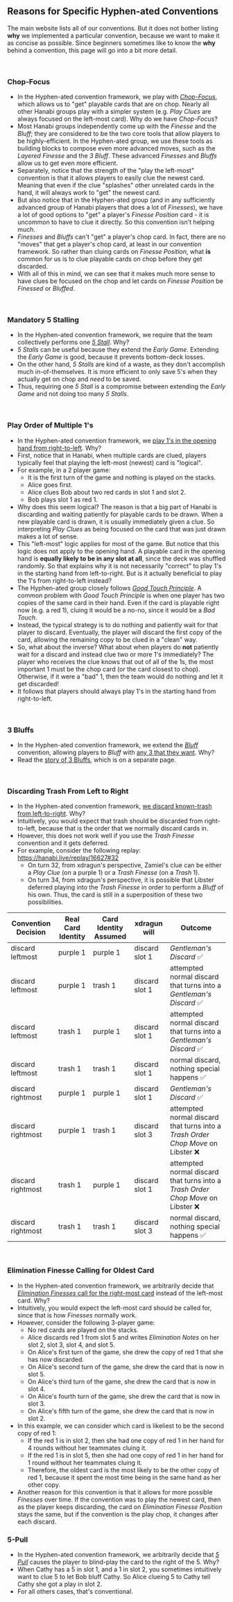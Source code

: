 ## Reasons for Specific Hyphen-ated Conventions

The main website lists all of our conventions. But it does not bother listing **why** we implemented a particular convention, because we want to make it as concise as possible. Since beginners sometimes like to know the **why** behind a convention, this page will go into a bit more detail.

<br />

### Chop-Focus

- In the Hyphen-ated convention framework, we play with *[Chop-Focus](https://hanabi.github.io/docs/beginner#determining-the-focus)*, which allows us to "get" playable cards that are on chop. Nearly all other Hanabi groups play with a simpler system (e.g. *Play Clues* are always focused on the left-most card). Why do we have *Chop-Focus*?
- Most Hanabi groups independently come up with the *Finesse* and the *Bluff*; they are considered to be the two core tools that allow players to be highly-efficient. In the Hyphen-ated group, we use these tools as building blocks to compose even more advanced moves, such as the *Layered Finesse* and the *3 Bluff*. These advanced *Finesses* and *Bluffs* allow us to get even more efficient.
- Separately, notice that the strength of the "play the left-most" convention is that it allows players to easily clue the newest card. Meaning that even if the clue "splashes" other unrelated cards in the hand, it will always work to "get" the newest card.
- But also notice that in the Hyphen-ated group (and in any sufficiently advanced group of Hanabi players that does a lot of *Finesses*), we have a lot of good options to "get" a player's *Finesse Position* card - it is uncommon to have to clue it directly. So this convention isn't helping much.
- *Finesses* and *Bluffs* can't "get" a player's chop card. In fact, there are no "moves" that get a player's chop card, at least in our convention framework. So rather than cluing cards on *Finesse Position*, what **is** common for us is to clue playable cards on chop before they get discarded.
- With all of this in mind, we can see that it makes much more sense to have clues be focused on the chop and let cards on *Finesse Position* be *Finessed* or *Bluffed*.

<br />

### Mandatory 5 Stalling

- In the Hyphen-ated convention framework, we require that the team collectively performs one *[5 Stall](https://hanabi.github.io/docs/level-1#the-5-stall)*. Why?
- *5 Stalls* can be useful because they extend the *Early Game*. Extending the *Early Game* is good, because it prevents bottom-deck losses.
- On the other hand, *5 Stalls* are kind of a waste, as they don't accomplish much in-of-themselves. It is more efficient to only save 5's when they actually get on chop and *need* to be saved.
- Thus, requiring one *5 Stall* is a compromise between extending the *Early Game* and not doing too many *5 Stalls*.

<br />

### Play Order of Multiple 1's

- In the Hyphen-ated convention framework, we [play 1's in the opening hand from right-to-left](https://hanabi.github.io/docs/level-3#playing-multiple-1s---play-order-inversion-in-the-starting-hand-part-1). Why?
- First, notice that in Hanabi, when multiple cards are clued, players typically feel that playing the left-most (newest) card is "logical".
- For example, in a 2 player game:
  - It is the first turn of the game and nothing is played on the stacks.
  - Alice goes first.
  - Alice clues Bob about two red cards in slot 1 and slot 2.
  - Bob plays slot 1 as red 1.
- Why does this seem logical? The reason is that a big part of Hanabi is discarding and waiting patiently for playable cards to be drawn. When a new playable card is drawn, it is usually immediately given a clue. So interpreting *Play Clues* as being focused on the card that was just drawn makes a lot of sense.
- This "left-most" logic applies for most of the game. But notice that this logic does not apply to the opening hand. A playable card in the opening hand is **equally likely to be in any slot at all**, since the deck was shuffled randomly. So that explains why it is not necessarily "correct" to play 1's in the starting hand from left-to-right. But is it actually beneficial to play the 1's from right-to-left instead?
- The Hyphen-ated group closely follows *[Good Touch Principle](https://hanabi.github.io/docs/first-principles#4-good-touch-principle)*. A common problem with *Good Touch Principle* is when one player has two copies of the same card in their hand. Even if the card is playable right now (e.g. a red 1), cluing it would be a no-no, since it would be a *Bad Touch*.
- Instead, the typical strategy is to do nothing and patiently wait for that player to discard. Eventually, the player will discard the first copy of the card, allowing the remaining copy to be clued in a "clean" way.
- So, what about the inverse? What about when players do **not** patiently wait for a discard and instead clue two or more 1's immediately? The player who receives the clue knows that out of all of the 1s, the most important 1 must be the chop card (or the card closest to chop). Otherwise, if it were a "bad" 1, then the team would do nothing and let it get discarded!
- It follows that players should always play 1's in the starting hand from right-to-left.

<br />

### 3 Bluffs

- In the Hyphen-ated convention framework, we extend the *[Bluff](https://hanabi.github.io/docs/level-8#the-bluff)* convention, allowing players to *Bluff* with [any 3 that they want](https://hanabi.github.io/docs/level-9#the-3-bluff). Why?
- Read the [story of 3 Bluffs](3-bluffs.md), which is on a separate page.

<br />

### Discarding Trash From Left to Right

- In the Hyphen-ated convention framework, [we discard known-trash from left-to-right](https://hanabi.github.io/docs/level-9#the-trash-order-chop-move). Why?
- Intuitively, you would expect that trash should be discarded from right-to-left, because that is the order that we normally discard cards in.
- However, this does not work well if you use the *Trash Finesse* convention and it gets deferred.
- For example, consider the following replay: https://hanabi.live/replay/16627#32
  - On turn 32, from xdragun's perspective, Zamiel's clue can be either a *Play Clue* (on a purple 1) or a *Trash Finesse* (on a *Trash* 1).
  - On turn 34, from xdragun's perspective, it is possible that Libster deferred playing into the *Trash Finesse* in order to perform a *Bluff* of his own. Thus, the card is still in a superposition of these two possibilities.

| Convention Decision | Real Card Identity | Card Identity Assumed | xdragun will   | Outcome
| ------------------- | ------------------ | --------------------- | -------------- | -------
| discard leftmost    | purple 1           | purple 1              | discard slot 1 | *Gentleman's Discard* ✅
| discard leftmost    | purple 1           | trash 1               | discard slot 1 | attempted normal discard that turns into a *Gentleman's Discard* ✅
| discard leftmost    | trash 1            | purple 1              | discard slot 1 | attempted normal discard that turns into a *Gentleman's Discard* ✅
| discard leftmost    | trash 1            | trash 1               | discard slot 1 | normal discard, nothing special happens ✅
| discard rightmost   | purple 1           | purple 1              | discard slot 1 | *Gentleman's Discard* ✅
| discard rightmost   | purple 1           | trash 1               | discard slot 3 | attempted normal discard that turns into a *Trash Order Chop Move* on Libster ❌
| discard rightmost   | trash 1            | purple 1              | discard slot 1 | attempted normal discard that turns into a *Trash Order Chop Move* on Libster ❌
| discard rightmost   | trash 1            | trash 1               | discard slot 3 | normal discard, nothing special happens ✅

<br />

### Elimination Finesse Calling for Oldest Card

- In the Hyphen-ated convention framework, we arbitrarily decide that [*Elimination Finesses* call for the right-most card](https://hanabi.github.io/docs/level-13#the-elimination-finesse) instead of the left-most card. Why?
- Intuitively, you would expect the left-most card should be called for, since that is how *Finesses* normally work.
- However, consider the following 3-player game:
  - No red cards are played on the stacks.
  - Alice discards red 1 from slot 5 and writes *Elimination Notes* on her slot 2, slot 3, slot 4, and slot 5.
  - On Alice's first turn of the game, she drew the copy of red 1 that she has now discarded.
  - On Alice's second turn of the game, she drew the card that is now in slot 5.
  - On Alice's third turn of the game, she drew the card that is now in slot 4.
  - On Alice's fourth turn of the game, she drew the card that is now in slot 3.
  - On Alice's fifth turn of the game, she drew the card that is now in slot 2.
- In this example, we can consider which card is likeliest to be the second copy of red 1:
  - If the red 1 is in slot 2, then she had one copy of red 1 in her hand for 4 rounds without her teammates cluing it.
  - If the red 1 is in slot 5, then she had one copy of red 1 in her hand for 1 round without her teammates cluing it.
  - Therefore, the oldest card is the most likely to be the other copy of red 1, because it spent the most time being in the same hand as her other copy.
- Another reason for this convention is that it allows for more possible *Finesses* over time. If the convention was to play the newest card, then as the player keeps discarding, the card on *Elimination Finesse Position* stays the same, but if the convention is the play chop, it changes after each discard.


### 5-Pull

- In the Hyphen-ated convention framework, we arbitrarily decide that *[5 Pull](https://hanabi.github.io/docs/level-17/#the-5-pull)* causes the player to blind-play the card to the right of the 5. Why?
- When Cathy has a 5 in slot 1, and a 1 in slot 2, you sometimes intuitively want to clue 5 to let Bob bluff Cathy. So Alice clueing 5 to Cathy tell Cathy she got a play in slot 2.
- For all others cases, that's conventional.
